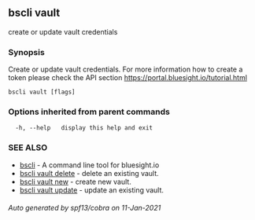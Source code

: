 ## bscli vault

create or update vault credentials

### Synopsis

Create or update vault credentials.
For more information how to create a token please 
check the API section https://portal.bluesight.io/tutorial.html 


```
bscli vault [flags]
```

### Options inherited from parent commands

```
  -h, --help   display this help and exit
```

### SEE ALSO

* [bscli](bscli.md)	 - A command line tool for bluesight.io
* [bscli vault delete](bscli_vault_delete.md)	 - delete an existing vault.
* [bscli vault new](bscli_vault_new.md)	 - create new vault.
* [bscli vault update](bscli_vault_update.md)	 - update an existing vault.

###### Auto generated by spf13/cobra on 11-Jan-2021
